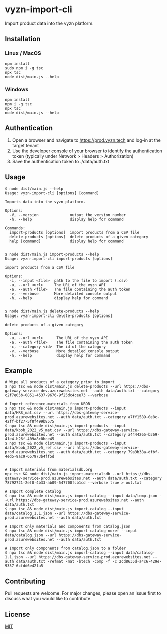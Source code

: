 # vyzn-import-cli

Import product data into the vyzn platform.

## Installation

### Linux / MacOS

```
npm install
sudo npm i -g tsc
npx tsc
node dist/main.js --help
```

### Windows

```
npm install
npm i -g tsc
npx tsc
node dist/main.js --help
```

## Authentication

1. Open a browser and navigate to https://prod.vyzn.tech and log-in at the target tenant
2. Use the developer console of your browser to identify the authentication token (typically under Network > Headers > Authorization)
3. Save the authentication token to ./data/auth.txt

## Usage

```
$ node dist/main.js --help
Usage: vyzn-import-cli [options] [command]

Imports data into the vyzn platform.

Options:
  -V, --version              output the version number
  -h, --help                 display help for command

Commands:
  import-products [options]  import products from a CSV file
  delete-products [options]  delete products of a given category
  help [command]             display help for command


$ node dist/main.js import-products --help
Usage: vyzn-import-cli import-products [options]

import products from a CSV file

Options:
  -i, --input <file>  path to the file to import (.csv)
  -u, --url <url>     The URL of the vyzn API
  -a, --auth <file>   The file containing the auth token
  -v, --verbose       More detailed console output
  -h, --help          display help for command


$ node dist/main.js delete-products --help
Usage: vyzn-import-cli delete-products [options]

delete products of a given category

Options:
  -u, --url <url>      The URL of the vyzn API
  -a, --auth <file>    The file containing the auth token
  -c, --category <id>  The id of the category
  -v, --verbose        More detailed console output
  -h, --help           display help for command
```
## Example

```
# Wipe all products of a category prior to import
$ npx tsc && node dist/main.js delete-products --url https://dbs-gateway-service-dev.azurewebsites.net --auth data/auth.txt --category c2f7e05b-0851-4537-9676-9f25dc4cee73 --verbose

# Import reference-materials from KBOB
$ npx tsc && node dist/main.js import-products --input data/HRS_mat.csv --url https://dbs-gateway-service-prod.azurewebsites.net --auth data/auth.txt --category a7ff1589-0e8c-42ff-bf27-5f8f499b8575
$ npx tsc && node dist/main.js import-products --input data/kbob_2022_v5_mat.csv --url https://dbs-gateway-service-prod.azurewebsites.net --auth data/auth.txt --category a4444265-b369-41e4-b26f-409a8c0bce45
$ npx tsc && node dist/main.js import-products --input data/kbob_2022_v5_ref.csv --url https://dbs-gateway-service-prod.azurewebsites.net --auth data/auth.txt --category 79a3b38a-dfbf-4ed5-9ac9-657973b4ff5d


# Import materials from materialsdb.org
npx tsc && node dist/main.js import-materialsdb --url https://dbs-gateway-service-prod.azurewebsites.net --auth data/auth.txt --category 78792721-2ef0-4b33-ab09-547700fcb1cd --verbose true > out.txt

# Import complete catalog
$ npx tsc && node dist/main.js import-catalog --input data/temp.json --url https://dbs-gateway-service-prod.azurewebsites.net --auth data/auth.txt
$ npx tsc && node dist/main.js import-catalog --input data/catalog_1.1.json --url https://dbs-gateway-service-prod.azurewebsites.net --auth data/auth.txt

# Import only materials and components from catalog.json
$ npx tsc && node dist/main.js import-catalog-noref --input data/catalog.json --url https://dbs-gateway-service-prod.azurewebsites.net --auth data/auth.txt

# Import only components from catalog.json to a folder
$ npx tsc && node dist/main.js import-catalog --input data/catalog-1.1.json --url https://dbs-gateway-service-prod.azurewebsites.net --auth data/auth.txt -refmat -mat -btech -comp -f -c 2cd8635d-a4c6-429e-9357-6cfdd6e42fa5 

```

## Contributing
Pull requests are welcome. For major changes, please open an issue first to discuss what you would like to contribute.

## License
[MIT](https://choosealicense.com/licenses/mit/)
